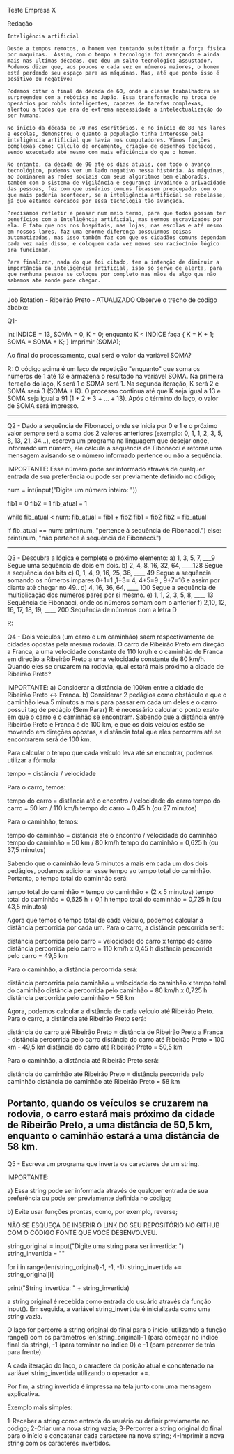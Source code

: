 Teste Empresa X

Redação

	Inteligência artificial

	Desde a tempos remotos, o homem vem tentando substituir a força física por maquinas.  Assim, com o tempo a tecnologia foi avançando e ainda mais nas ultimas décadas, que deu um salto tecnológico assustador. Podemos dizer que, aos poucos e cada vez em números maiores, o homem está perdendo seu espaço para as máquinas. Mas, até que ponto isso é positivo ou negativo? 
	
	Podemos citar o final da década de 60, onde a classe trabalhadora se surpreendeu com a robótica no Japão. Essa transformação na troca de operários por robôs inteligentes, capazes de tarefas complexas, alertou a todos que era de extrema necessidade a intelectualização do ser humano.

	No início da década de 70 nos escritórios, e no início de 80 nos lares e escolas, demonstrou o quanto a população tinha interesse pela inteligência artificial que havia nos computadores. Vimos funções complexas como: Calculo de orçamento, criação de desenhos técnicos, sendo executado até mesmo com mais eficiência do que o homem.

	No entanto, da década de 90 até os dias atuais, com todo o avanço tecnológico, pudemos ver um lado negativo nessa história. As máquinas, ao dominarem as redes sociais com seus algoritmos bem elaborados, também com o sistema de vigilância e segurança invadindo a privacidade das pessoas, fez com que usuários comuns ficassem preocupados com o que mais poderia acontecer, se a inteligência artificial se rebelasse, já que estamos cercados por essa tecnologia tão avançada.

	Precisamos refletir e pensar num meio termo, para que todos possam ter benefícios com a Inteligência artificial, mas sermos escravizados por ela. E fato que nos nos hospitais, nas lojas, nas escolas e até mesmo em nossos lares, faz uma enorme diferença possuirmos coisas automatizadas, mas isso também faz com que os cidadãos comuns dependam cada vez mais disso, e coloquem cada vez menos seu raciocínio lógico pra funcionar.

	Para finalizar, nada do que foi citado, tem a intenção de diminuir a importância da inteligência artificial, isso só serve de alerta, para que nenhuma pessoa se coloque por completo nas mãos de algo que não sabemos até aonde pode chegar.   

----------------------------------------------------------------------------------------------------------------------------------------------------------------

Job Rotation - Ribeirão Preto - ATUALIZADO Observe o trecho de código abaixo: 

Q1-

int INDICE = 13, SOMA = 0, K = 0; 
enquanto K < INDICE faça { K = K + 1; 
SOMA = SOMA + K; 
} 
Imprimir (SOMA);

Ao final do processamento, qual será o valor da variável SOMA?

R: O código acima é um laço de repetição "enquanto" que soma os números de 1 até 13 e armazena o resultado na variável SOMA. Na primeira iteração do laço, K será 1 e SOMA será 1. Na segunda iteração, K será 2 e SOMA será 3 (SOMA + K). O processo continua até que K seja igual a 13 e SOMA seja igual a 91 (1 + 2 + 3 + ... + 13). Após o término do laço, o valor de SOMA será impresso.

----------------------------------------------------------------------------------------------------------------------------------------------------------------

Q2 - Dado a sequência de Fibonacci, onde se inicia por 0 e 1 e o próximo valor sempre será a soma dos 2 valores anteriores (exemplo: 0, 1, 1, 2, 3, 5, 8, 13, 21, 34...), escreva um programa na linguagem que desejar onde, informado um número, ele calcule a sequência de Fibonacci e retorne uma mensagem avisando se o número informado pertence ou não a sequência.

IMPORTANTE: Esse número pode ser informado através de qualquer entrada de sua preferência ou pode ser previamente definido no código;


num = int(input("Digite um número inteiro: "))

fib1 = 0
fib2 = 1
fib_atual = 1

while fib_atual < num:
    fib_atual = fib1 + fib2
    fib1 = fib2
    fib2 = fib_atual

if fib_atual == num:
    print(num, "pertence à sequência de Fibonacci.")
else:
    print(num, "não pertence à sequência de Fibonacci.")

----------------------------------------------------------------------------------------------------------------------------------------------------------------
Q3 -  Descubra a lógica e complete o próximo elemento: 
a) 1, 3, 5, 7, ___9   Segue uma sequência de dois em dois.
b) 2, 4, 8, 16, 32, 64, ____128   Segue a sequência dos bits
c) 0, 1, 4, 9, 16, 25, 36, ____  49  Segue a sequência somando os números impares 0+1=1 ,1+3= 4, 4+5=9 , 9+7=16 e assim por diante até chegar no 49..
d) 4, 16, 36, 64, ____  100  Segue a sequência de multiplicação dos números pares por si mesmo.
e) 1, 1, 2, 3, 5, 8, ____ 13    Sequência de Fibonacci, onde os números somam com o anterior
f) 2,10, 12, 16, 17, 18, 19, ____ 200 Sequência de números com a letra D

R: 

Q4 - Dois veículos (um carro e um caminhão) saem respectivamente de cidades opostas pela mesma rodovia. O carro de Ribeirão Preto em direção a Franca, a uma velocidade constante de 110 km/h e o caminhão de Franca em direção a Ribeirão Preto a uma velocidade constante de 80 km/h. Quando eles se cruzarem na rodovia, qual estará mais próximo a cidade de Ribeirão Preto? 

IMPORTANTE: a) Considerar a distância de 100km entre a cidade de Ribeirão Preto <-> Franca. 
b) Considerar 2 pedágios como obstáculo e que o caminhão leva 5 minutos a mais para passar em cada um deles e o carro possui tag de pedágio (Sem Parar)
R: é necessário calcular o ponto exato em que o carro e o caminhão se encontram. Sabendo que a distância entre Ribeirão Preto e Franca é de 100 km, e que os dois veículos estão se movendo em direções opostas, a distância total que eles percorrem até se encontrarem será de 100 km.

Para calcular o tempo que cada veículo leva até se encontrar, podemos utilizar a fórmula:

tempo = distância / velocidade

Para o carro, temos:

tempo do carro = distância até o encontro / velocidade do carro
tempo do carro = 50 km / 110 km/h
tempo do carro = 0,45 h (ou 27 minutos)

Para o caminhão, temos:

tempo do caminhão = distância até o encontro / velocidade do caminhão
tempo do caminhão = 50 km / 80 km/h
tempo do caminhão = 0,625 h (ou 37,5 minutos)

Sabendo que o caminhão leva 5 minutos a mais em cada um dos dois pedágios, podemos adicionar esse tempo ao tempo total do caminhão. Portanto, o tempo total do caminhão será:

tempo total do caminhão = tempo do caminhão + (2 x 5 minutos)
tempo total do caminhão = 0,625 h + 0,1 h
tempo total do caminhão = 0,725 h (ou 43,5 minutos)

Agora que temos o tempo total de cada veículo, podemos calcular a distância percorrida por cada um. Para o carro, a distância percorrida será:

distância percorrida pelo carro = velocidade do carro x tempo do carro
distância percorrida pelo carro = 110 km/h x 0,45 h
distância percorrida pelo carro = 49,5 km

Para o caminhão, a distância percorrida será:

distância percorrida pelo caminhão = velocidade do caminhão x tempo total do caminhão
distância percorrida pelo caminhão = 80 km/h x 0,725 h
distância percorrida pelo caminhão = 58 km

Agora, podemos calcular a distância de cada veículo até Ribeirão Preto. Para o carro, a distância até Ribeirão Preto será:

distância do carro até Ribeirão Preto = distância de Ribeirão Preto a Franca - distância percorrida pelo carro
distância do carro até Ribeirão Preto = 100 km - 49,5 km
distância do carro até Ribeirão Preto = 50,5 km

Para o caminhão, a distância até Ribeirão Preto será:

distância do caminhão até Ribeirão Preto = distância percorrida pelo caminhão
distância do caminhão até Ribeirão Preto = 58 km

Portanto, quando os veículos se cruzarem na rodovia, o carro estará mais próximo da cidade de Ribeirão Preto, a uma distância de 50,5 km, enquanto o caminhão estará a uma distância de 58 km.
----------------------------------------------------------------------------------------------------------------------------------------------------------------

Q5 - Escreva um programa que inverta os caracteres de um string. 

IMPORTANTE: 

a) Essa string pode ser informada através de qualquer entrada de sua preferência ou pode ser previamente definida no código; 

b) Evite usar funções prontas, como, por exemplo, reverse; 

NÃO SE ESQUEÇA DE INSERIR O LINK DO SEU REPOSITÓRIO NO GITHUB COM O CÓDIGO FONTE QUE VOCÊ DESENVOLVEU.

string_original = input("Digite uma string para ser invertida: ")
string_invertida = ""

for i in range(len(string_original)-1, -1, -1):
    string_invertida += string_original[i]

print("String invertida: " + string_invertida)


a string original é recebida como entrada do usuário através da função input(). Em seguida, a variável string_invertida é inicializada como uma string vazia.

O laço for percorre a string original do final para o início, utilizando a função range() com os parâmetros len(string_original)-1 (para começar no índice final da string), -1 (para terminar no índice 0) e -1 (para percorrer de trás para frente).

A cada iteração do laço, o caractere da posição atual é concatenado na variável string_invertida utilizando o operador +=.

Por fim, a string invertida é impressa na tela junto com uma mensagem explicativa.

Exemplo mais simples:

1-Receber a string como entrada do usuário ou definir previamente no código;
2-Criar uma nova string vazia;
3-Percorrer a string original do final para o início e concatenar cada caractere na nova string;
4-Imprimir a nova string com os caracteres invertidos.
